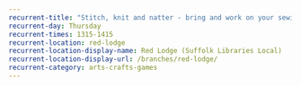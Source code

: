 ```yaml
---
recurrent-title: "Stitch, knit and natter - bring and work on your sewing and knitting projects and enjoy tea, cake and chat"
recurrent-day: Thursday
recurrent-times: 1315-1415
recurrent-location: red-lodge
recurrent-location-display-name: Red Lodge (Suffolk Libraries Local)
recurrent-location-display-url: /branches/red-lodge/
recurrent-category: arts-crafts-games
---
```

